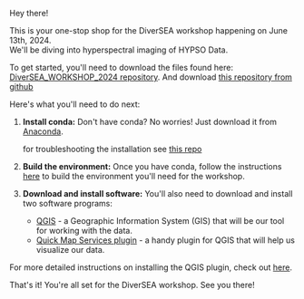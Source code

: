Hey there!   

This is your one-stop shop for the DiverSEA workshop happening on June 13th, 2024.  
We'll be diving into hyperspectral imaging of HYPSO Data. 

To get started, you'll need to download the files found here: [DiverSEA_WORKSHOP_2024 repository](https://folk.ntnu.no/sivertba/diversea/).
And download [this repository from github](https://github.com/sivertba/DiverSEA_WORKSHOP_2024)

Here's what you'll need to do next:

1. **Install conda:** Don't have conda? No worries!  Just download it from [Anaconda](https://www.anaconda.com).

    for troubleshooting the installation see [this repo](https://github.com/NTNU-SmallSat-Lab/hypso-package)

2. **Build the environment:** Once you have conda, follow the instructions [here](https://github.com/sivertba/DiverSEA_WORKSHOP_2024/blob/a682cba9b9d6ba4add4de00005b26de0fe16e312/environment.yml) to build the environment you'll need for the workshop.

3. **Download and install software:** You'll also need to download and install two software programs:
   * [QGIS](https://www.qgis.org/en/site/) - a Geographic Information System (GIS) that will be our tool for working with the data.
   * [Quick Map Services plugin](https://plugins.qgis.org/plugins/quick_map_services/) - a handy plugin for QGIS that will help us visualize our data.

For more detailed instructions on installing the QGIS plugin, check out [here](https://github.com/NTNU-SmallSat-Lab/hypso-package).

That's it! You're all set for the DiverSEA workshop. See you there! 